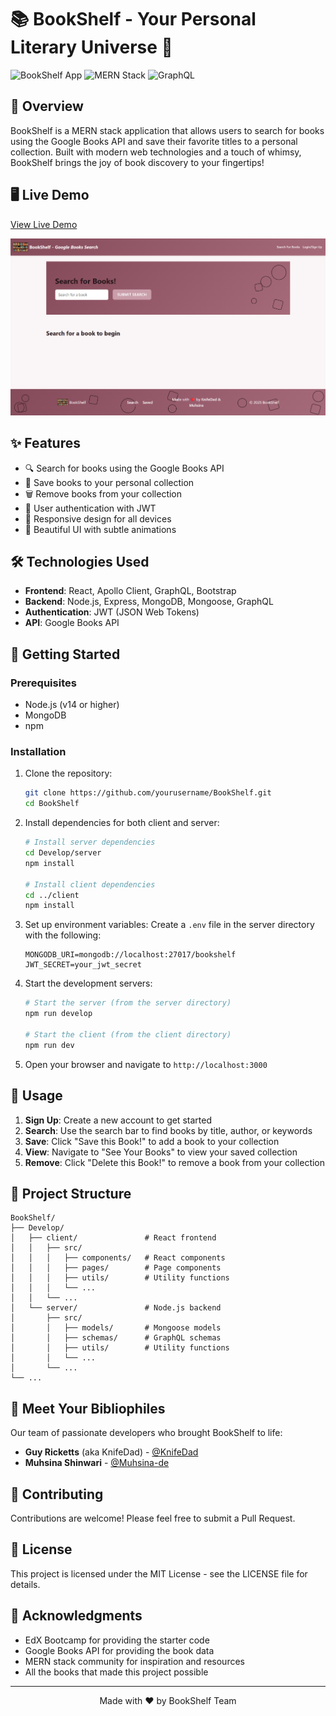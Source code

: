 # 📚 BookShelf - Your Personal Literary Universe 🌌

![BookShelf App](https://img.shields.io/badge/BookShelf-v1.0.0-purple)
![MERN Stack](https://img.shields.io/badge/MERN-Stack-blue)
![GraphQL](https://img.shields.io/badge/GraphQL-E10098?logo=graphql&logoColor=white)

## 📖 Overview

BookShelf is a MERN stack application that allows users to search for books using the Google Books API and save their favorite titles to a personal collection. Built with modern web technologies and a touch of whimsy, BookShelf brings the joy of book discovery to your fingertips!

## 🖥️ Live Demo

[View Live Demo](https://bookshelf-frontend-mp1p.onrender.com/)

![BookShelf App Screenshot](./assets/BookShelf-LandingPage.png)

## ✨ Features

- 🔍 Search for books using the Google Books API
- 💾 Save books to your personal collection
- 🗑️ Remove books from your collection
- 👤 User authentication with JWT
- 📱 Responsive design for all devices
- 🎨 Beautiful UI with subtle animations

## 🛠️ Technologies Used

- **Frontend**: React, Apollo Client, GraphQL, Bootstrap
- **Backend**: Node.js, Express, MongoDB, Mongoose, GraphQL
- **Authentication**: JWT (JSON Web Tokens)
- **API**: Google Books API

## 🚀 Getting Started

### Prerequisites

- Node.js (v14 or higher)
- MongoDB
- npm

### Installation

1. Clone the repository:
   ```bash
   git clone https://github.com/yourusername/BookShelf.git
   cd BookShelf
   ```

2. Install dependencies for both client and server:
   ```bash
   # Install server dependencies
   cd Develop/server
   npm install

   # Install client dependencies
   cd ../client
   npm install
   ```

3. Set up environment variables:
   Create a `.env` file in the server directory with the following:
   ```
   MONGODB_URI=mongodb://localhost:27017/bookshelf
   JWT_SECRET=your_jwt_secret
   ```

4. Start the development servers:
   ```bash
   # Start the server (from the server directory)
   npm run develop

   # Start the client (from the client directory)
   npm run dev
   ```

5. Open your browser and navigate to `http://localhost:3000`

## 📱 Usage

1. **Sign Up**: Create a new account to get started
2. **Search**: Use the search bar to find books by title, author, or keywords
3. **Save**: Click "Save this Book!" to add a book to your collection
4. **View**: Navigate to "See Your Books" to view your saved collection
5. **Remove**: Click "Delete this Book!" to remove a book from your collection

## 🧩 Project Structure

```
BookShelf/
├── Develop/
│   ├── client/               # React frontend
│   │   ├── src/
│   │   │   ├── components/   # React components
│   │   │   ├── pages/        # Page components
│   │   │   ├── utils/        # Utility functions
│   │   │   └── ...
│   │   └── ...
│   └── server/               # Node.js backend
│       ├── src/
│       │   ├── models/       # Mongoose models
│       │   ├── schemas/      # GraphQL schemas
│       │   ├── utils/        # Utility functions
│       │   └── ...
│       └── ...
└── ...
```

## 👥 Meet Your Bibliophiles

Our team of passionate developers who brought BookShelf to life:

- **Guy Ricketts** (aka KnifeDad) - [@KnifeDad](https://github.com/KnifeDad)
- **Muhsina Shinwari** - [@Muhsina-de](https://github.com/Muhsina-de)

## 🤝 Contributing

Contributions are welcome! Please feel free to submit a Pull Request.

## 📄 License

This project is licensed under the MIT License - see the LICENSE file for details.

## 🙏 Acknowledgments

- EdX Bootcamp for providing the starter code
- Google Books API for providing the book data
- MERN stack community for inspiration and resources
- All the books that made this project possible

---

<p align="center">Made with ❤️ by BookShelf Team</p>